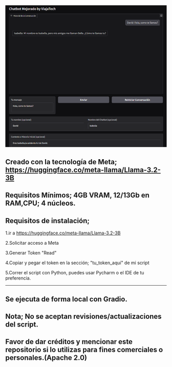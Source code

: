 ![](https://github.com/viajatech/ChatBotUpgrade/blob/main/GUI%20Chatbot%20Screenshot.png) 
----
Creado con la tecnología de Meta; https://huggingface.co/meta-llama/Llama-3.2-3B 
----
Requisitos Mínimos; 4GB VRAM, 12/13Gb en RAM,CPU; 4 núcleos.
----
Requisitos de instalación;
----
1.ir a https://huggingface.co/meta-llama/Llama-3.2-3B 

2.Solicitar acceso a Meta

3.Generar Token "Read"

4.Copiar y pegar el token en la sección; "tu_token_aquí" de mi script

5.Correr el script con Python, puedes usar Pycharm o el IDE de tu preferencia.

----
Se ejecuta de forma local con Gradio.
----
Nota; No se aceptan revisiones/actualizaciones del script.
----
Favor de dar créditos y mencionar este repositorio si lo utilizas para fines comerciales o personales.(Apache 2.0)
----
